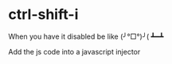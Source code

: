 # ctrl-shift-i

When you have it disabled be like (╯°□°)╯( ┻━┻

Add the js code into a javascript injector
